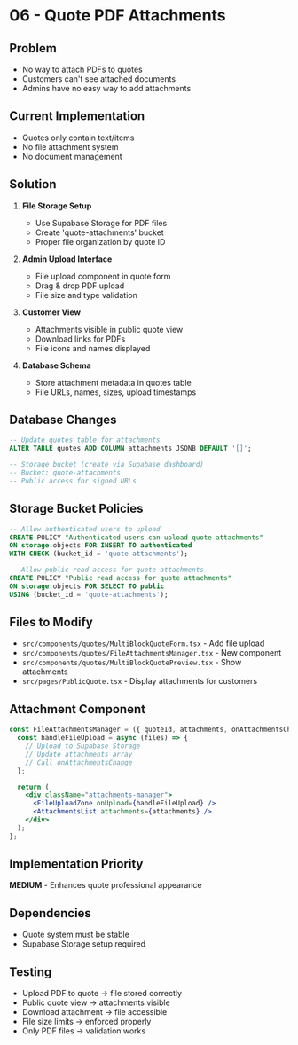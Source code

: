 # 06 - Quote PDF Attachments

## Problem
- No way to attach PDFs to quotes
- Customers can't see attached documents
- Admins have no easy way to add attachments

## Current Implementation
- Quotes only contain text/items
- No file attachment system
- No document management

## Solution
1. **File Storage Setup**
   - Use Supabase Storage for PDF files
   - Create 'quote-attachments' bucket
   - Proper file organization by quote ID

2. **Admin Upload Interface**
   - File upload component in quote form
   - Drag & drop PDF upload
   - File size and type validation

3. **Customer View**
   - Attachments visible in public quote view
   - Download links for PDFs
   - File icons and names displayed

4. **Database Schema**
   - Store attachment metadata in quotes table
   - File URLs, names, sizes, upload timestamps

## Database Changes
```sql
-- Update quotes table for attachments
ALTER TABLE quotes ADD COLUMN attachments JSONB DEFAULT '[]';

-- Storage bucket (create via Supabase dashboard)
-- Bucket: quote-attachments
-- Public access for signed URLs
```

## Storage Bucket Policies
```sql
-- Allow authenticated users to upload
CREATE POLICY "Authenticated users can upload quote attachments"
ON storage.objects FOR INSERT TO authenticated
WITH CHECK (bucket_id = 'quote-attachments');

-- Allow public read access for quote attachments
CREATE POLICY "Public read access for quote attachments"
ON storage.objects FOR SELECT TO public
USING (bucket_id = 'quote-attachments');
```

## Files to Modify
- `src/components/quotes/MultiBlockQuoteForm.tsx` - Add file upload
- `src/components/quotes/FileAttachmentsManager.tsx` - New component
- `src/components/quotes/MultiBlockQuotePreview.tsx` - Show attachments
- `src/pages/PublicQuote.tsx` - Display attachments for customers

## Attachment Component
```jsx
const FileAttachmentsManager = ({ quoteId, attachments, onAttachmentsChange }) => {
  const handleFileUpload = async (files) => {
    // Upload to Supabase Storage
    // Update attachments array
    // Call onAttachmentsChange
  };

  return (
    <div className="attachments-manager">
      <FileUploadZone onUpload={handleFileUpload} />
      <AttachmentsList attachments={attachments} />
    </div>
  );
};
```

## Implementation Priority
**MEDIUM** - Enhances quote professional appearance

## Dependencies
- Quote system must be stable
- Supabase Storage setup required

## Testing
- Upload PDF to quote → file stored correctly
- Public quote view → attachments visible
- Download attachment → file accessible
- File size limits → enforced properly
- Only PDF files → validation works